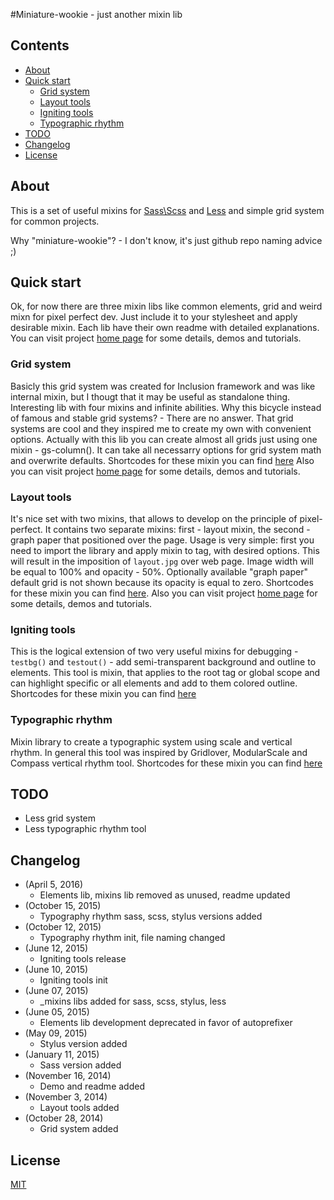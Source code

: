 #Miniature-wookie - just another mixin lib

## Contents
* [About](#about)
* [Quick start](#quick-start)
    - [Grid system](#grid-system)
    - [Layout tools](#layout-tools)
    - [Igniting tools](#igniting-tools)
    - [Typographic rhythm](#typographic-rhythm)
* [TODO](#todo)
* [Changelog](#changelog)
* [License](#license)

## About
This is a set of useful mixins for [Sass\Scss](http://sass-lang.com/) and [Less](http://lesscss.org/) and simple grid system for common projects.

Why "miniature-wookie"? - I don't know, it's just github repo naming advice ;)

## Quick start
Ok, for now there are three mixin libs like common elements, grid and weird mixn for pixel perfect dev. Just include it to your stylesheet and apply desirable mixin. Each lib have their own readme with detailed explanations.
You can visit project [home page](http://orlovmax.com/lab/tools/miniature-wookie) for some details, demos and tutorials.

### Grid system
Basicly this grid system was created for Inclusion framework and was like internal mixin, but I thougt that it may be useful as standalone thing. Interesting lib with four mixins and infinite abilities. Why this bicycle instead of famous and stable grid systems? - There are no answer. That grid systems are cool and they inspired me to create my own with convenient options. Actually with this lib you can create almost all grids just using one mixin - gs-column(). It can take all necessarry options for grid system math and overwrite defaults. Shortcodes for these mixin you can find [here](https://github.com/front-end-lab/miniature-wookie/blob/master/grid-system-generator/README.md)
Also you can visit project [home page](http://orlovmax.com/lab/tools/miniature-wookie_grid-system) for some details, demos and tutorials.

### Layout tools
It's nice set with two mixins, that allows to develop on the principle of pixel-perfect. It contains two separate mixins: first - layout mixin, the second - graph paper that positioned over the page.
Usage is very simple: first you need to import the library and apply mixin to <body> tag, with desired options. This will result in the imposition of `layout.jpg` over web page. Image width will be equal to 100% and opacity - 50%. Optionally available "graph paper" default grid is not shown because its opacity is equal to zero. Shortcodes for these mixin you can find [here](https://github.com/front-end-lab/miniature-wookie/blob/master/layout-tools/README.md).
Also you can visit project [home page](http://orlovmax.com/lab/tools/pixel-perfect-dev) for some details, demos and tutorials.

### Igniting tools
This is the logical extension of two very useful mixins for debugging - `testbg()` and `testout()` - add semi-transparent background and outline to elements.
This tool is mixin, that applies to the root tag or global scope and can highlight specific or all elements and add to them colored outline. 
Shortcodes for these mixin you can find [here](https://github.com/front-end-lab/miniature-wookie/blob/master/ignition-tools/README.md)

### Typographic rhythm
Mixin library to create a typographic system using scale and vertical rhythm.
In general this tool was inspired by Gridlover, ModularScale and Compass vertical rhythm tool.
Shortcodes for these mixin you can find [here](https://github.com/front-end-lab/miniature-wookie/blob/master/typographic-rhythm/README.md)

## TODO
* Less grid system
* Less typographic rhythm tool

## Changelog
* (April 5, 2016)
    - Elements lib, mixins lib removed as unused, readme updated
* (October 15, 2015)
    - Typography rhythm sass, scss, stylus versions added
* (October 12, 2015)
    - Typography rhythm init, file naming changed
* (June 12, 2015)
    - Igniting tools release
* (June 10, 2015)
    - Igniting tools init
* (June 07, 2015)
    - _mixins libs added for sass, scss, stylus, less
* (June 05, 2015)
    - Elements lib development deprecated in favor of autoprefixer
* (May 09, 2015)
    - Stylus version added
* (January 11, 2015)
    - Sass version added
* (November 16, 2014)
    - Demo and readme added
* (November 3, 2014)
    - Layout tools added
* (October 28, 2014)
    - Grid system added

## License
[MIT](http://opensource.org/licenses/MIT)
